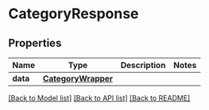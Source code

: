 # CategoryResponse

## Properties
Name | Type | Description | Notes
------------ | ------------- | ------------- | -------------
**data** | [**CategoryWrapper**](CategoryWrapper.md) |  | 

[[Back to Model list]](../README.md#documentation-for-models) [[Back to API list]](../README.md#documentation-for-api-endpoints) [[Back to README]](../README.md)


